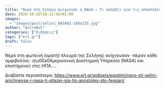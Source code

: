 ```yaml
---
title: "Νερό στη Σελήνη ανίχνευσε η NASA – Τι αλλάζει για τις αποστολές στο φεγγάρι"
date: 2020-10-26T18:11:42+01:00
images:
  - "images/post/selini_NASA02-180x135.jpg"
author: "AstroBot"
categories: ["Ειδήσεις"]
tags: ["ert.gr"]
draft: false
---
```


Νερό στη φωτεινή (ορατή) πλευρά της Σελήνης ανίχνευσαν -πέραν κάθε αμφιβολίας- η\u00a0Αμερικανική Διαστημική Υπηρεσία (NASA) και επιστήμονες στις ΗΠΑ....

Διαβάστε περισσότερα: https://www.ert.gr/eidiseis/epistimi/nero-sti-selini-anichneyse-i-nasa-ti-allazei-gia-tis-apostoles-sto-feggari/
